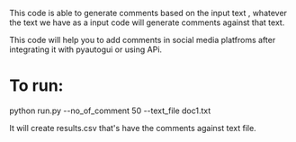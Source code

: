 This code is able to generate comments based on the input text , whatever the text we have as a input code will generate comments against that text.

This code will help you to add comments in social media platfroms after integrating it with pyautogui or using APi.


# To run:
python run.py --no_of_comment 50 --text_file doc1.txt

It will create results.csv that's have the comments against text file.
